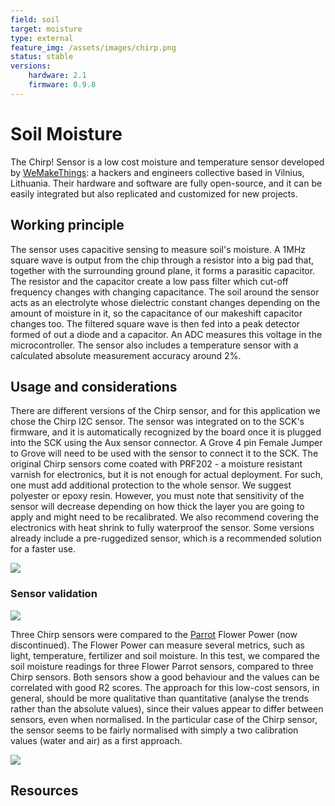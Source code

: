```yaml
---
field: soil
target: moisture
type: external
feature_img: /assets/images/chirp.png
status: stable
versions:
    hardware: 2.1
    firmware: 0.9.8
---
```


# Soil Moisture

The Chirp! Sensor is a low cost moisture and temperature sensor developed by [WeMakeThings](https://wemakethings.net/chirp/): a hackers and engineers collective based in Vilnius, Lithuania. Their hardware and software are fully open-source, and it can be easily integrated but also replicated and customized for new projects.

## Working principle

The sensor uses capacitive sensing to measure soil's moisture. A 1MHz square wave is output from the chip through a resistor into a big pad that, together with the surrounding ground plane, it forms a parasitic capacitor. The resistor and the capacitor create a low pass filter which cut-off frequency changes with changing capacitance. The soil around the sensor acts as an electrolyte whose dielectric constant changes depending on the amount of moisture in it, so the capacitance of our makeshift capacitor changes too. The filtered square wave is then fed into a peak detector formed of out a diode and a capacitor. An ADC measures this voltage in the microcontroller. The sensor also includes a temperature sensor with a calculated absolute measurement accuracy around 2%.

## Usage and considerations

<!-- TODO - Check if we want to do this -->
<!-- {{ insert_interface() }} -->

There are different versions of the Chirp sensor, and for this application we chose the Chirp I2C sensor. The sensor was integrated on to the SCK's firmware, and it is automatically recognized by the board once it is plugged into the SCK using the Aux sensor connector. A Grove 4 pin Female Jumper to Grove will need to be used with the sensor to connect it to the SCK. The original Chirp sensors come coated with PRF202 - a moisture resistant varnish for electronics, but it is not enough for actual deployment. For such, one must add additional protection to the whole sensor. We suggest polyester or epoxy resin. However, you must note that sensitivity of the sensor will decrease depending on how thick the layer you are going to apply and might need to be recalibrated. We also recommend covering the electronics with heat shrink to fully waterproof the sensor. Some versions already include a pre-ruggedized sensor, which is a recommended solution for a faster use.

![](/assets/images/chirp_01.jpg)

### Sensor validation

![](/assets/images/chirp_02.jpg)

Three Chirp sensors were compared to the [Parrot](https://www.parrot.com/) Flower Power (now discontinued). The Flower Power can measure several metrics, such as light, temperature, fertilizer and soil moisture. In this test, we compared the soil moisture readings for three Flower Parrot sensors, compared to three Chirp sensors. Both sensors show a good behaviour and the values can be correlated with good R2 scores. The approach for this low-cost sensors, in general, should be more qualitative than quantitative (analyse the trends rather than the absolute values), since their values appear to differ between sensors, even when normalised. In the particular case of the Chirp sensor, the sensor seems to be fairly normalised with simply a two calibration values (water and air) as a first approach.

![](/assets/images/chirp_test.png)

## Resources
